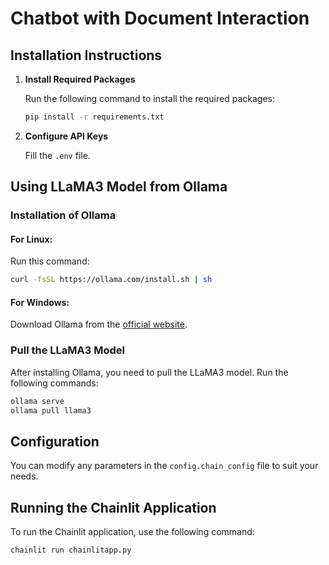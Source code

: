 # Chatbot with Document Interaction

## Installation Instructions

1. **Install Required Packages**

   Run the following command to install the required packages:

   ```bash
   pip install -r requirements.txt
   ```

2. **Configure API Keys**

   Fill the `.env` file.

## Using LLaMA3 Model from Ollama

### Installation of Ollama

#### For Linux:

   Run this command:

   ```bash
   curl -fsSL https://ollama.com/install.sh | sh
   ```

#### For Windows:

   Download Ollama from the [official website](https://ollama.com/download/windows).

### Pull the LLaMA3 Model

After installing Ollama, you need to pull the LLaMA3 model. Run the following commands:

   ```bash
   ollama serve
   ollama pull llama3
   ```

## Configuration

You can modify any parameters in the `config.chain_config` file to suit your needs.

## Running the Chainlit Application

To run the Chainlit application, use the following command:

   ```bash
   chainlit run chainlitapp.py
   ```

